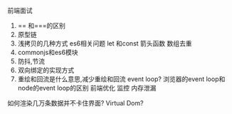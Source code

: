 前端面试

1) == 和===的区别
2) 原型链
3) 浅拷贝的几种方式
   es6相关问题
   let 和const
   箭头函数
   数组去重
4) commonjs和es6模块
5) 防抖,节流
6) 双向绑定的实现方式
7) 重绘和回流是什么意思,减少重绘和回流
event loop? 浏览器的event loop和node的event loop的区别
前端优化
监控
内存泄漏

如何渲染几万条数据并不卡住界面?
Virtual Dom?


